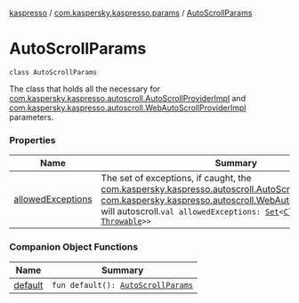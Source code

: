 [kaspresso](../../index.md) / [com.kaspersky.kaspresso.params](../index.md) / [AutoScrollParams](./index.md)

# AutoScrollParams

`class AutoScrollParams`

The class that holds all the necessary for [com.kaspersky.kaspresso.autoscroll.AutoScrollProviderImpl](../../com.kaspersky.kaspresso.autoscroll/-auto-scroll-provider-impl/index.md) and
[com.kaspersky.kaspresso.autoscroll.WebAutoScrollProviderImpl](../../com.kaspersky.kaspresso.autoscroll/-web-auto-scroll-provider-impl/index.md) parameters.

### Properties

| Name | Summary |
|---|---|
| [allowedExceptions](allowed-exceptions.md) | The set of exceptions, if caught, the [com.kaspersky.kaspresso.autoscroll.AutoScrollProviderImpl](../../com.kaspersky.kaspresso.autoscroll/-auto-scroll-provider-impl/index.md) or [com.kaspersky.kaspresso.autoscroll.WebAutoScrollProviderImpl](../../com.kaspersky.kaspresso.autoscroll/-web-auto-scroll-provider-impl/index.md) will autoscroll.`val allowedExceptions: `[`Set`](https://kotlinlang.org/api/latest/jvm/stdlib/kotlin.collections/-set/index.html)`<`[`Class`](https://docs.oracle.com/javase/6/docs/api/java/lang/Class.html)`<out `[`Throwable`](https://kotlinlang.org/api/latest/jvm/stdlib/kotlin/-throwable/index.html)`>>` |

### Companion Object Functions

| Name | Summary |
|---|---|
| [default](default.md) | `fun default(): `[`AutoScrollParams`](./index.md) |
